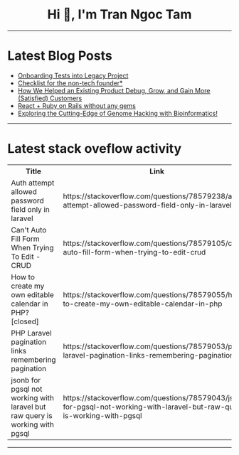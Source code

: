 <h1 align="center">Hi 👋, I'm Tran Ngoc Tam</h1>

---

# Latest Blog Posts 
<!-- BLOG-POST-LIST:START -->
- [Onboarding Tests into Legacy Project](https://dev.to/jetthoughts/onboarding-tests-into-legacy-project-54f3)
- [Checklist for the non-tech founder*](https://dev.to/jetthoughts/checklist-for-the-non-tech-founder-dim)
- [How We Helped an Existing Product Debug, Grow, and Gain More &lpar;Satisfied&rpar; Customers](https://dev.to/jetthoughts/how-we-helped-an-existing-product-debug-grow-and-gain-more-satisfied-customers-554b)
- [React + Ruby on Rails without any gems](https://dev.to/jetthoughts/react-ruby-on-rails-without-any-gems-3clf)
- [Exploring the Cutting-Edge of Genome Hacking with Bioinformatics!](https://dev.to/jnarayan81/exploring-the-cutting-edge-of-genome-hacking-with-bioinformatics-5e57)
<!-- BLOG-POST-LIST:END -->

---

# Latest stack oveflow activity
<table>
  <tr><th>Title</th><th>Link</th></tr>
  <!-- STACKOVERFLOW:START --><tr><td>Auth attempt allowed password field only in laravel</td><td>https://stackoverflow.com/questions/78579238/auth-attempt-allowed-password-field-only-in-laravel</td></tr><tr><td>Can&#39;t Auto Fill Form When Trying To Edit - CRUD</td><td>https://stackoverflow.com/questions/78579105/cant-auto-fill-form-when-trying-to-edit-crud</td></tr><tr><td>How to create my own editable calendar in PHP? [closed]</td><td>https://stackoverflow.com/questions/78579055/how-to-create-my-own-editable-calendar-in-php</td></tr><tr><td>PHP Laravel pagination links remembering pagination</td><td>https://stackoverflow.com/questions/78579053/php-laravel-pagination-links-remembering-pagination</td></tr><tr><td>jsonb for pgsql not working with laravel but raw query is working with pgsql</td><td>https://stackoverflow.com/questions/78579043/jsonb-for-pgsql-not-working-with-laravel-but-raw-query-is-working-with-pgsql</td></tr><!-- STACKOVERFLOW:END -->
</table>

---


